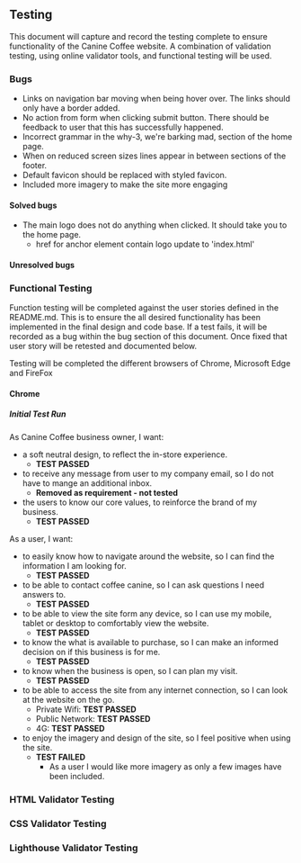 ## Testing
This document will capture and record the testing complete to ensure functionality of the Canine Coffee website.  A combination of validation testing, using online validator tools, and functional testing will be used.
### Bugs
- Links on navigation bar moving when being hover over. The links should only have a border added. 
- No action from form when clicking submit button. There should be feedback to user that this has successfully happened. 
- Incorrect grammar in the why-3, we're barking mad, section of the home page.
- When on reduced screen sizes lines appear in between sections of the footer.
- Default favicon should be replaced with styled favicon.
- Included more imagery to make the site more engaging

#### Solved bugs
- The main logo does not do anything when clicked. It should take you to the home page.
    - href for anchor element contain logo update to 'index.html'


#### Unresolved bugs


### Functional Testing

Function testing will be completed against the user stories defined in the README.md. This is to ensure the all desired functionality has been implemented in the final design and code base. If a test fails, it will be recorded as a bug within the bug section of this document. Once fixed that user story will be retested and documented below. 

Testing will be completed the different browsers of Chrome, Microsoft Edge and FireFox
#### Chrome
##### Initial Test Run

As Canine Coffee business owner, I want:
- a soft neutral design, to reflect the in-store experience.
    - **TEST PASSED**
- to receive any message from user to my company email, so I do not have to mange an additional inbox.
    - **Removed as requirement - not tested**
- the users to know our core values, to reinforce the brand of my business.
    - **TEST PASSED**

As a user, I want: 
- to easily know how to navigate around the website, so I can find the information I am looking for.
    - **TEST PASSED**
- to be able to contact coffee canine, so I can ask questions I need answers to.
    - **TEST PASSED**
- to be able to view the site form any device, so I can use my mobile, tablet or desktop to comfortably view the website.
    - **TEST PASSED**
- to know the what is available to purchase, so I can make an informed decision on if this business is for me.
    - **TEST PASSED**
- to know when the business is open, so I can plan my visit.
    - **TEST PASSED**
- to be able to access the site from any internet connection, so I can look at the website on the go.
    - Private Wifi: **TEST PASSED**
    - Public Network: **TEST PASSED**
    - 4G: **TEST PASSED**
- to enjoy the imagery and design of the site, so I feel positive when using the site.
    - **TEST FAILED**
        - As a user I would like more imagery as only a few images have been included. 

### HTML Validator Testing

### CSS Validator Testing

### Lighthouse Validator Testing
